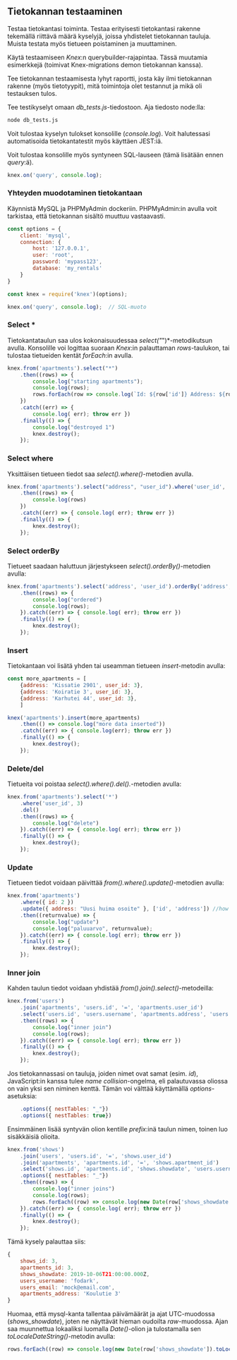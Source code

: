 ## Tietokannan testaaminen

Testaa tietokantasi toiminta. Testaa erityisesti tietokantasi rakenne tekemällä riittävä määrä kyselyjä, joissa yhdistelet tietokannan tauluja. Muista testata myös tietueen poistaminen ja muuttaminen.

Käytä testaamiseen *Knex*:n querybuilder-rajapintaa. Tässä muutamia esimerkkejä (toimivat Knex-migrations demon tietokannan kanssa).

Tee tietokannan testaamisesta lyhyt raportti, josta käy ilmi tietokannan rakenne (myös tietotyypit), mitä toimintoja olet testannut ja mikä oli testauksen tulos.

Tee testikyselyt omaan *db_tests.js*-tiedostoon. Aja tiedosto node:lla:

```cmd
node db_tests.js
```

Voit tulostaa kyselyn tulokset konsolille (*console.log*). Voit halutessasi automatisoida tietokantatestit myös käyttäen JEST:iä.

Voit tulostaa konsolille myös syntyneen SQL-lauseen (tämä lisätään ennen *query*:ä).

```js
knex.on('query', console.log);
```

### Yhteyden muodotaminen tietokantaan

Käynnistä MySQL ja PHPMyAdmin dockeriin. PHPMyAdmin:in avulla voit tarkistaa, että tietokannan sisältö muuttuu vastaavasti.

```js
const options = {
    client: 'mysql',
    connection: {
        host: '127.0.0.1',
        user: 'root',
        password: 'mypass123',
        database: 'my_rentals'
    }
}

const knex = require('knex')(options);

knex.on('query', console.log);  // SQL-muoto
```

### Select *

Tietokantataulun saa ulos kokonaisuudessaa *select("*")*-metodikutsun avulla. Konsolille voi logittaa suoraan *Knex*:in palauttaman *rows*-taulukon, tai tulostaa tietueiden kentät *forEach*:in avulla.

```js
knex.from('apartments').select("*")
    .then((rows) => {
        console.log("starting apartments");
        console.log(rows);
        rows.forEach(row => console.log(`Id: ${row['id']} Address: ${row['address']} User_id: ${row['user_id']}`));
    })
    .catch((err) => {
        console.log( err); throw err })
    .finally(() => {
        console.log("destroyed 1")
        knex.destroy();
    });
```

### Select where

Yksittäisen tietueen tiedot saa *select().where()*-metodien avulla.

```js
knex.from('apartments').select("address", "user_id").where('user_id', '>=', '2')
    .then((rows) => {
        console.log(rows)
    })
    .catch((err) => { console.log( err); throw err })
    .finally(() => {
        knex.destroy();
    });
```

### Select orderBy

Tietueet saadaan haluttuun järjestykseen *select().orderBy()*-metodien avulla:

```js
knex.from('apartments').select('address', 'user_id').orderBy('address', 'asc')
    .then((rows) => {
        console.log("ordered")
        console.log(rows);
    }).catch((err) => { console.log( err); throw err })
    .finally(() => {
        knex.destroy();
    });
```

### Insert

Tietokantaan voi lisätä yhden tai useamman tietueen *insert*-metodin avulla:

```js
const more_apartments = [
    {address: 'Kissatie 2901', user_id: 3},
    {address: 'Koiratie 3', user_id: 3},
    {address: 'Karhutei 44', user_id: 3},
    ]

knex('apartments').insert(more_apartments)
    .then(() => console.log("more data inserted"))
    .catch((err) => { console.log(err); throw err })
    .finally(() => {
        knex.destroy();
    });
```

### Delete/del

Tietueita voi poistaa *select().where().del().*-metodien avulla:

```js
knex.from('apartments').select('*')
    .where('user_id', 3)
    .del()
    .then((rows) => {
        console.log("delete")
    }).catch((err) => { console.log( err); throw err })
    .finally(() => {
        knex.destroy();
    });
```

### Update

Tietueen tiedot voidaan päivittää *from().where().update()*-metodien avulla:

```js
knex.from('apartments')
    .where({ id: 2 })
    .update({ address: "Uusi huima osoite" }, ['id', 'address']) //how to addess these?
    .then((returnvalue) => {
        console.log("update")
        console.log("paluuarvo", returnvalue);
    }).catch((err) => { console.log( err); throw err })
    .finally(() => {
        knex.destroy();
    });
```

### Inner join

Kahden taulun tiedot voidaan yhdistää *from().join().select()*-metodeilla:

```js
knex.from('users')
    .join('apartments', 'users.id', '=', 'apartments.user_id')
    .select('users.id', 'users.username', 'apartments.address', 'users.email')
    .then((rows) => {
        console.log("inner join")
        console.log(rows);
    }).catch((err) => { console.log( err); throw err })
    .finally(() => {
        knex.destroy();
    });
```

Jos tietokannassasi on tauluja, joiden nimet ovat samat (esim. *id*), JavaScript:in kanssa tulee *name collision*-ongelma, eli palautuvassa oliossa on vain yksi sen niminen kenttä. Tämän voi välttää käyttämällä *options*-asetuksia:

```js
    .options({ nestTables: "_"})
    .options({ nestTables: true})
```

Ensimmäinen lisää syntyvän olion kentille *prefix*:inä taulun nimen, toinen luo sisäkkäisiä olioita.

```js
knex.from('shows')
    .join('users', 'users.id', '=', 'shows.user_id')
    .join('apartments', 'apartments.id', '=', 'shows.apartment_id')
    .select('shows.id', 'apartments.id', 'shows.showdate', 'users.username', 'users.email', 'apartments.address')
    .options({ nestTables: "_"})
    .then((rows) => {
        console.log("inner joins")
        console.log(rows);
        rows.forEach((row) => console.log(new Date(row['shows_showdate']).toLocaleDateString()))
    }).catch((err) => { console.log( err); throw err })
    .finally(() => {
        knex.destroy();
    });
```

Tämä kysely palauttaa siis:

```js
{
    shows_id: 3,
    apartments_id: 3,
    shows_showdate: 2019-10-06T21:00:00.000Z,
    users_username: 'fodark',
    users_email: 'mock@email.com',
    apartments_address: 'Koulutie 3'
}
```

Huomaa, että mysql-kanta tallentaa päivämäärät ja ajat UTC-muodossa (*shows_showdate*), joten ne näyttävät hieman oudoilta *raw*-muodossa. Ajan saa muunnettua lokaaliksi luomalla *Date()*-olion ja tulostamalla sen *toLocaleDateString()*-metodin avulla:

```js
rows.forEach((row) => console.log(new Date(row['shows_showdate']).toLocaleDateString()))
```